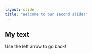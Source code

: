 ```yaml
---
layout: slide
title: "Welcome to our second slide!"
---
```

My text
---
Use the left arrow to go back!
